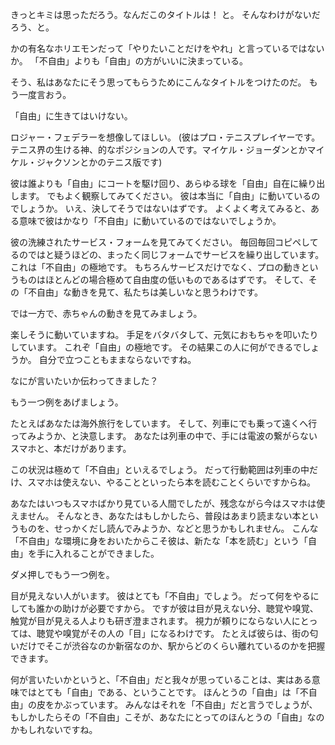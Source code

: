 
きっとキミは思っただろう。なんだこのタイトルは！ と。
そんなわけがないだろう、と。

かの有名なホリエモンだって「やりたいことだけをやれ」と言っているではないか。
「不自由」よりも「自由」の方がいいに決まっている。

そう、私はあなたにそう思ってもらうためにこんなタイトルをつけたのだ。
もう一度言おう。

「自由」に生きてはいけない。

ロジャー・フェデラーを想像してほしい。
(彼はプロ・テニスプレイヤーです。テニス界の生ける神、的なポジションの人です。マイケル・ジョーダンとかマイケル・ジャクソンとかのテニス版です)

彼は誰よりも「自由」にコートを駆け回り、あらゆる球を「自由」自在に繰り出します。
でもよく観察してみてください。
彼は本当に「自由」に動いているのでしょうか。
いえ、決してそうではないはずです。
よくよく考えてみると、ある意味で彼はかなり「不自由」に動いているのではないでしょうか。

彼の洗練されたサービス・フォームを見てみてください。
毎回毎回コピペしてるのではと疑うほどの、まったく同じフォームでサービスを繰り出しています。
これは「不自由」の極地です。
もちろんサービスだけでなく、プロの動きというものはほとんどの場合極めて自由度の低いものであるはずです。
そして、その「不自由」な動きを見て、私たちは美しいなと思うわけです。

では一方で、赤ちゃんの動きを見てみましょう。

楽しそうに動いていますね。
手足をバタバタして、元気におもちゃを叩いたりしています。
これぞ「自由」の極地です。
その結果この人に何ができるでしょうか。
自分で立つこともままならないですね。

なにが言いたいか伝わってきました？

もう一つ例をあげましょう。

たとえばあなたは海外旅行をしています。
そして、列車にでも乗って遠くへ行ってみようか、と決意します。
あなたは列車の中で、手には電波の繋がらないスマホと、本だけがあります。

この状況は極めて「不自由」といえるでしょう。
だって行動範囲は列車の中だけ、スマホは使えない、やることといったら本を読むことくらいですからね。

あなたはいつもスマホばかり見ている人間でしたが、残念ながら今はスマホは使えません。
そんなとき、あなたはもしかしたら、普段はあまり読まない本というものを、せっかくだし読んでみようか、などと思うかもしれません。
こんな「不自由」な環境に身をおいたからこそ彼は、新たな「本を読む」という「自由」を手に入れることができました。

ダメ押しでもう一つ例を。

目が見えない人がいます。
彼はとても「不自由」でしょう。
だって何をやるにしても誰かの助けが必要ですから。
ですが彼は目が見えない分、聴覚や嗅覚、触覚が目が見える人よりも研ぎ澄まされます。
視力が頼りにならない人にとっては、聴覚や嗅覚がその人の「目」になるわけです。
たとえば彼らは、街の匂いだけでそこが渋谷なのか新宿なのか、駅からどのくらい離れているのかを把握できます。

何が言いたいかというと、「不自由」だと我々が思っていることは、実はある意味ではとても「自由」である、ということです。
ほんとうの「自由」は「不自由」の皮をかぶっています。
みんなはそれを「不自由」だと言うでしょうが、もしかしたらその「不自由」こそが、あなたにとってのほんとうの「自由」なのかもしれないですね。
